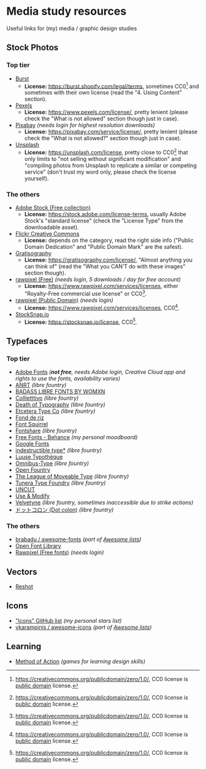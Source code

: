 <!--
PHOTOS:
https://morguefile.com/ (needs login to download)
https://freenaturestock.com/
https://kaboompics.com/
https://magdeleine.co/browse/

https://jaymantri.com/
https://moveast.me/
https://www.splitshire.com/

https://artvee.com/

https://www.designbombs.com/free-stock-photos/
https://blogs.ntu.edu.sg/openimagecollections/

TYPEFACES
https://www.poussetafonte.com/
https://gitlab.com/velvetyne , https://fontesk.com/designer/velvetyne/ , https://www.1001fonts.com/users/velvetyne/
https://noirblancrouge.com/category-font/open-custom_fonts/ , https://github.com/noirblancrouge
https://kroje.org/en/

https://www.awwwards.com/awwwards/collections/free-fonts/
https://pimpmytype.com/font-license/free/
https://pimpmytype.com/free-quality-fonts/
https://www.type.fan/free-fonts
https://beautifulwebtype.com/
https://www.fontpair.co/
https://www.freefaces.gallery
https://www.webdesignerdepot.com/2020/08/17-open-source-fonts-youll-actually-love/
https://neuronthemes.com/best-free-block-fonts-in-2021/
https://pinspiry.com/category/free-resources/fonts/
https://cargo.site/Fonts
https://itch.io/game-assets/free/tag-fonts

INSPIRATION
https://www.typographicposters.com/archive
https://brutalistwebsites.com/
https://www.typewolf.com/
https://trendlist.org/
https://gutenbergman.com/

LEARNING
http://typogui.de/
https://www.pierrickcalvez.com/journal/a-five-minutes-guide-to-better-typography
https://bjango.com/articles/opticaladjustments/
https://medium.muz.li/optical-effects-9fca82b4cd9a ➜ https://archive.ph/Ar3Wb ➜ http://web.archive.org/web/20230213175335/https://medium.muz.li/optical-effects-9fca82b4cd9a?gi=527e0f118d4e
https://blog.prototypr.io/11-optical-illusions-found-in-visual-design-295e7ae211b9 ➜ https://archive.ph/IQDzS ➜ http://web.archive.org/web/20230213175513/https://blog.prototypr.io/11-optical-illusions-found-in-visual-design-295e7ae211b9?gi=93b9896148ea

VECTORS
https://shapes.framer.website/

UNCATEGORIED
https://culturehustle.com/products/freetone ➜ https://culturehustle.com/a/downloads/-/d72d64b421f0bb0a/ff36f77c6684a31e
https://fontsarena.com/licenses-explained/ ➜ https://archive.ph/7vuUE ➜ http://web.archive.org/web/20220624180753/https://fontsarena.com/licenses-explained/
https://www.creativelivesinprogress.com/
https://dribbble.com/resources/creative-process
https://www.typography.com/blog/typographic-doubletakes
https://avid.miraheze.org/wiki/Main_Page
https://eycndy.com/
https://soundcloud.com/nocopyrightsounds , https://www.youtube.com/user/nocopyrightsounds , https://ncs.io
https://www.free-stock-music.com

-->

# Media study resources
Useful links for (my) media / graphic design studies

## Stock Photos

### Top tier
- [Burst](https://burst.shopify.com/)
  - **License:** <https://burst.shopify.com/legal/terms>, sometimes CC0[^1] and sometimes with their own license (read the "4. Using Content" section).
- [Pexels](https://www.pexels.com/)
  - **License:** <https://www.pexels.com/license/>, pretty lenient (please check the "What is not allowed" section though just in case).
- [Pixabay](https://pixabay.com/) *(needs login for highest resolution downloads)*
  - **License:** <https://pixabay.com/service/license/>, pretty lenient (please check the "What is not allowed?" section though just in case).
- [Unsplash](https://unsplash.com/)
  - **License:** <https://unsplash.com/license>, pretty close to CC0[^1] that only limits to "not selling without significant modification" and "compiling photos from Unsplash to replicate a similar or competing service" (don't trust my word only, please check the license yourself).

### The others
- [Adobe Stock (Free collection)](https://stock.adobe.com/ca/free)
  - **License:** <https://stock.adobe.com/license-terms>, usually Adobe Stock's "standard license" (check the "License Type" from the downloadable asset).
- [Flickr Creative Commons](https://www.flickr.com/creativecommons/)
  - **License:** depends on the category, read the right side info ("Public Domain Dedication" and "Public Domain Mark" are the safest).
- [Gratisography](https://gratisography.com/)
  - **License:** <https://gratisography.com/license/>, "Almost anything you can think of" (read the "What you CAN’T do with these images" section though).
- [rawpixel (Free)](https://www.rawpixel.com/free-images) *(needs login, 5 downloads / day for free account)*
  - **License:** <https://www.rawpixel.com/services/licenses>, either "Royalty-Free commercial use license" or CC0[^1].
- [rawpixel (Public Domain)](https://www.rawpixel.com/public-domain) *(needs login)*
  - **License:** <https://www.rawpixel.com/services/licenses>, CC0[^1].
- [StockSnap.io](https://stocksnap.io/)
  - **License:** <https://stocksnap.io/license>, CC0[^1].

## Typefaces

### Top tier
- [Adobe Fonts](https://fonts.adobe.com/) *(**not free**, needs Adobe login, Creative Cloud app and rights to use the fonts, availability varies)*
- [ANRT](https://anrt-nancy.fr/anrt-22/en/fonts) *(libre fountry)*
- [BADASS LIBRE FONTS BY WOMXN](https://www.design-research.be/by-womxn/)
- [Collletttivo](https://www.collletttivo.it/) *(libre fountry)*
- [Death of Typography](https://deathoftypography.com/typefaces/) *(libre fountry)*
- [Etcetera Type Co](https://www.etceteratype.co/) *(libre fountry)*
- [Fond de riz](https://fonderiz.fr/)
- [Font Squirrel](https://www.fontsquirrel.com/)
- [Fontshare](https://www.fontshare.com/) *(libre fountry)*
- [Free Fonts - Behance](https://www.behance.net/collection/35882773/Free-Fonts) *(my personal moodboard)*
- [Google Fonts](https://fonts.google.com/)
- [indestructible type*](http://indestructible-type.github.io/) *(libre fountry)*
- [Luuse Typothèque](https://typotheque.luuse.fun/)
- [Omnibus-Type](https://www.omnibus-type.com/) *(libre fountry)*
- [Open Fountry](https://open-foundry.com/fonts)
- [The League of Moveable Type](https://www.theleagueofmoveabletype.com/) *(libre fountry)*
- [Tunera Type Foundry](https://www.tunera.xyz/) *(libre fountry)*
- [UNCUT](https://uncut.wtf/)
- [Use & Modify](https://usemodify.com/)
- [Velvetyne](https://velvetyne.fr/) *(libre fountry, sometimes inaccessible due to strike actions)*
- [ドットコロン (Dot colon)](https://dotcolon.net/) *(libre fountry)*

### The others
- [brabadu / awesome-fonts](https://github.com/brabadu/awesome-fonts) *(part of [Awesome lists](https://github.com/sindresorhus/awesome))*
- [Open Font Library](https://fontlibrary.org/)
- [Rawpixel (Free fonts)](https://www.rawpixel.com/topic/283/open-source-fonts) *(needs login)*

## Vectors

- [Reshot](https://www.reshot.com/free-vector-illustrations/)

## Icons

- ["Icons" GitHub list](https://github.com/stars/krisu5/lists/icons) *(my personal stars list)*
- [vkarampinis / awesome-icons](https://github.com/vkarampinis/awesome-icons) *(part of [Awesome lists](https://github.com/sindresorhus/awesome))*

## Learning

- [Method of Action](https://method.ac/) *(games for learning design skills)*

[^1]: <https://creativecommons.org/publicdomain/zero/1.0/>, CC0 license is [public domain](https://simple.wikipedia.org/wiki/Public_domain) license.